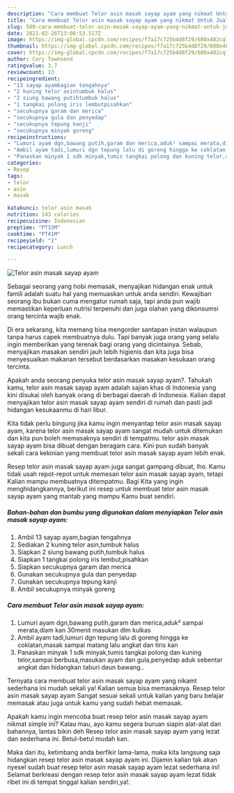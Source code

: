 ```yaml
---
description: "Cara membuat Telor asin masak sayap ayam yang nikmat Untuk Jualan"
title: "Cara membuat Telor asin masak sayap ayam yang nikmat Untuk Jualan"
slug: 509-cara-membuat-telor-asin-masak-sayap-ayam-yang-nikmat-untuk-jualan
date: 2021-02-26T13:00:53.517Z
image: https://img-global.cpcdn.com/recipes/f7a17c725b4d8f29/680x482cq70/telor-asin-masak-sayap-ayam-foto-resep-utama.jpg
thumbnail: https://img-global.cpcdn.com/recipes/f7a17c725b4d8f29/680x482cq70/telor-asin-masak-sayap-ayam-foto-resep-utama.jpg
cover: https://img-global.cpcdn.com/recipes/f7a17c725b4d8f29/680x482cq70/telor-asin-masak-sayap-ayam-foto-resep-utama.jpg
author: Cory Townsend
ratingvalue: 3.7
reviewcount: 13
recipeingredient:
- "13 sayap ayambagian tengahnya"
- "2 kuning telor asintumbuk halus"
- "2 siung bawang putihtumbuk halus"
- "1 tangkai polong iris lembutpisahkan"
- "secukupnya garam dan merica"
- "secukupnya gula dan penyedap"
- "secukupnya tepung kanji"
- "secukupnya minyak goreng"
recipeinstructions:
- "Lumuri ayam dgn,bawang putih,garam dan merica,aduk² sampai merata,diam kan 30menit masukan dlm kulkas"
- "Ambil ayam tadi,lumuri dgn tepung lalu di goreng hingga ke coklatan,masak sampai matang lalu angkat dan tiris kan"
- "Panaskan minyak 1 sdk minyak,tumis tangkai polong dan kuning telor,sampai berbusa,masukan ayam dan gula,penyedap aduk sebentar angkat dan hidangkan taburi daun bawang.."
categories:
- Resep
tags:
- telor
- asin
- masak

katakunci: telor asin masak 
nutrition: 143 calories
recipecuisine: Indonesian
preptime: "PT33M"
cooktime: "PT41M"
recipeyield: "1"
recipecategory: Lunch

---
```



![Telor asin masak sayap ayam](https://img-global.cpcdn.com/recipes/f7a17c725b4d8f29/680x482cq70/telor-asin-masak-sayap-ayam-foto-resep-utama.jpg)

Sebagai seorang yang hobi memasak, menyajikan hidangan enak untuk famili adalah suatu hal yang memuaskan untuk anda sendiri. Kewajiban seorang ibu bukan cuma mengatur rumah saja, tapi anda pun wajib memastikan keperluan nutrisi terpenuhi dan juga olahan yang dikonsumsi orang tercinta wajib enak.

Di era  sekarang, kita memang bisa mengorder santapan instan walaupun tanpa harus capek membuatnya dulu. Tapi banyak juga orang yang selalu ingin memberikan yang terenak bagi orang yang dicintainya. Sebab, menyajikan masakan sendiri jauh lebih higienis dan kita juga bisa menyesuaikan makanan tersebut berdasarkan masakan kesukaan orang tercinta. 



Apakah anda seorang penyuka telor asin masak sayap ayam?. Tahukah kamu, telor asin masak sayap ayam adalah sajian khas di Indonesia yang kini disukai oleh banyak orang di berbagai daerah di Indonesia. Kalian dapat menyajikan telor asin masak sayap ayam sendiri di rumah dan pasti jadi hidangan kesukaanmu di hari libur.

Kita tidak perlu bingung jika kamu ingin menyantap telor asin masak sayap ayam, karena telor asin masak sayap ayam sangat mudah untuk ditemukan dan kita pun boleh memasaknya sendiri di tempatmu. telor asin masak sayap ayam bisa dibuat dengan beragam cara. Kini pun sudah banyak sekali cara kekinian yang membuat telor asin masak sayap ayam lebih enak.

Resep telor asin masak sayap ayam juga sangat gampang dibuat, lho. Kamu tidak usah repot-repot untuk memesan telor asin masak sayap ayam, tetapi Kalian mampu membuatnya ditempatmu. Bagi Kita yang ingin menghidangkannya, berikut ini resep untuk membuat telor asin masak sayap ayam yang mantab yang mampu Kamu buat sendiri.

<!--inarticleads1-->

##### Bahan-bahan dan bumbu yang digunakan dalam menyiapkan Telor asin masak sayap ayam:

1. Ambil 13 sayap ayam,bagian tengahnya
1. Sediakan 2 kuning telor asin,tumbuk halus
1. Siapkan 2 siung bawang putih,tumbuk halus
1. Siapkan 1 tangkai polong iris lembut,pisahkan
1. Siapkan secukupnya garam dan merica
1. Gunakan secukupnya gula dan penyedap
1. Gunakan secukupnya tepung kanji
1. Ambil secukupnya minyak goreng




<!--inarticleads2-->

##### Cara membuat Telor asin masak sayap ayam:

1. Lumuri ayam dgn,bawang putih,garam dan merica,aduk² sampai merata,diam kan 30menit masukan dlm kulkas
1. Ambil ayam tadi,lumuri dgn tepung lalu di goreng hingga ke coklatan,masak sampai matang lalu angkat dan tiris kan
1. Panaskan minyak 1 sdk minyak,tumis tangkai polong dan kuning telor,sampai berbusa,masukan ayam dan gula,penyedap aduk sebentar angkat dan hidangkan taburi daun bawang..




Ternyata cara membuat telor asin masak sayap ayam yang nikamt sederhana ini mudah sekali ya! Kalian semua bisa memasaknya. Resep telor asin masak sayap ayam Sangat sesuai sekali untuk kalian yang baru belajar memasak atau juga untuk kamu yang sudah hebat memasak.

Apakah kamu ingin mencoba buat resep telor asin masak sayap ayam nikmat simple ini? Kalau mau, ayo kamu segera buruan siapin alat-alat dan bahannya, lantas bikin deh Resep telor asin masak sayap ayam yang lezat dan sederhana ini. Betul-betul mudah kan. 

Maka dari itu, ketimbang anda berfikir lama-lama, maka kita langsung saja hidangkan resep telor asin masak sayap ayam ini. Dijamin kalian tak akan nyesel sudah buat resep telor asin masak sayap ayam lezat sederhana ini! Selamat berkreasi dengan resep telor asin masak sayap ayam lezat tidak ribet ini di tempat tinggal kalian sendiri,ya!.

